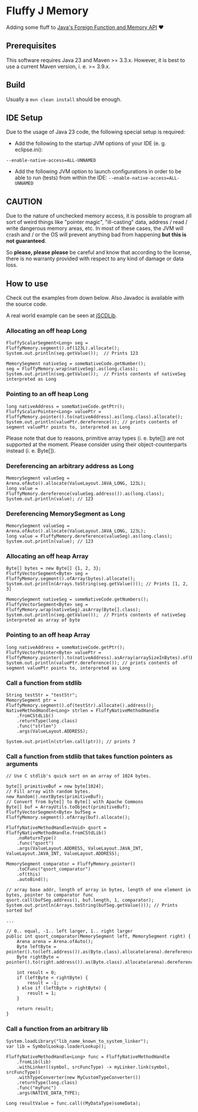 # Fluffy J Memory
Adding some fluff to [Java's Foreign Function and Memory API](https://openjdk.org/jeps/424) ❤

## Prerequisites
This software requires Java 23 and Maven >= 3.3.x. However, it is best to use a current Maven version, i. e. >= 3.9.x.

## Build
Usually a `mvn clean install` should be enough.

## IDE Setup
Due to the usage of Java 23 code, the following special setup is required:  
* Add the following to the startup JVM options of your IDE (e. g. eclipse.ini):

```
--enable-native-access=ALL-UNNAMED
```
* Add the following JVM option to launch configurations in order to be able to run (tests) from within the IDE:
```--enable-native-access=ALL-UNNAMED```

## CAUTION
Due to the nature of unchecked memory access, it is possible to program all sort of weird things like "pointer magic", "ill-casting" data, address / read / write dangerous memory areas, etc. In most of these cases, the JVM will crash and / or the OS will prevent anything bad from happening **but this is not guaranteed**.  
  
So **please, please please** be careful and know that according to the license, there is no warranty provided with respect to any kind of damage or data loss.

## How to use
Check out the examples from down below. Also Javadoc is available with the source code.  
  
A real world example can be seen at [jSCDLib](https://github.com/itemis/jscdlib).

### Allocating an off heap Long

```
FluffyScalarSegment<Long> seg = FluffyMemory.segment().of(123L).allocate();
System.out.println(seg.getValue());  // Prints 123
  
MemorySegment nativeSeg = someNativeCode.getNumber();
seg = FluffyMemory.wrap(nativeSeg).as(long.class);
System.out.println(seg.getValue());  // Prints contents of nativeSeg interpreted as Long
```

### Pointing to an off heap Long

```
long nativeAddress = someNativeCode.getPtr();
FluffyScalarPointer<Long> valuePtr = FluffyMemory.pointer().to(nativeAddress).as(long.class).allocate();
System.out.println(valuePtr.dereference()); // prints contents of segment valuePtr points to, interpreted as Long
```
  
Please note that due to reasons, primitive array types (i. e. byte[]) are not supported at the moment. Please consider using their object-counterparts instead (i. e. Byte[]).

### Dereferencing an arbitrary address as Long
  
```
MemorySegment valueSeg = Arena.ofAuto().allocate(ValueLayout.JAVA_LONG, 123L);
long value = FluffyMemory.dereference(valueSeg.address()).as(long.class);
System.out.println(value); // 123
```

### Dereferencing MemorySegment as Long
  
```
MemorySegment valueSeg = Arena.ofAuto().allocate(ValueLayout.JAVA_LONG, 123L);
long value = FluffyMemory.dereference(valueSeg).as(long.class);
System.out.println(value); // 123
```

### Allocating an off heap Array

```
Byte[] bytes = new Byte[] {1, 2, 3};
FluffyVectorSegment<Byte> seg = FluffyMemory.segment().ofArray(bytes).allocate();
System.out.println(Arrays.toString(seg.getValue())); // Prints [1, 2, 3]
  
MemorySegment nativeSeg = someNativeCode.getNumbers();
FluffyVectorSegment<Byte> seg = FluffyMemory.wrap(nativeSeg).asArray(Byte[].class);
System.out.println(seg.getValue());  // Prints contents of nativeSeg interpreted as array of byte
```

### Pointing to an off heap Array

```
long nativeAddress = someNativeCode.getPtr();
FluffyVectorPointer<Byte> valuePtr = FluffyMemory.pointer().to(nativeAddress).asArray(arraySizeInBytes).of(Byte[].class).allocate();
System.out.println(valuePtr.dereference()); // prints contents of segment valuePtr points to, interpreted as Long
```

### Call a function from stdlib  
  
```
String testStr = "testStr";
MemorySegment ptr = FluffyMemory.segment().of(testStr).allocate().address();
NativeMethodHandle<Long> strlen = FluffyNativeMethodHandle
    .fromCStdLib()
    .returnType(long.class)
    .func("strlen")
    .args(ValueLayout.ADDRESS);
  
System.out.println(strlen.call(ptr)); // prints 7
```
  
### Call a function from stdlib that takes function pointers as arguments  
  
```
// Use C stdlib's quick sort on an array of 1024 bytes.
  
byte[] primitiveBuf = new byte[1024];
// Fill array with random bytes.
new Random().nextBytes(primitiveBuf);
// Convert from byte[] to Byte[] with Apache Commons
Byte[] buf = ArrayUtils.toObject(primitiveBuf);
FluffyVectorSegment<Byte> bufSeg = FluffyMemory.segment().ofArray(buf).allocate();
  
FluffyNativeMethodHandle<Void> qsort = FluffyNativeMethodHandle.fromCStdLib()
    .noReturnType()
    .func("qsort")
    .args(ValueLayout.ADDRESS, ValueLayout.JAVA_INT, ValueLayout.JAVA_INT, ValueLayout.ADDRESS);
  
MemorySegment comparator = FluffyMemory.pointer()
    .toCFunc("qsort_comparator")
    .of(this)
    .autoBind();
  
// array base addr, length of array in bytes, length of one element in bytes, pointer to comparator func
qsort.call(bufSeg.address(), buf.length, 1, comparator);
System.out.println(Arrays.toString(bufSeg.getValue())); // Prints sorted buf
  
...
  
// 0.. equal, -1.. left larger, 1.. right larger
public int qsort_comparator(MemorySegment left, MemorySegment right) {
    Arena arena = Arena.ofAuto();
    Byte leftByte = pointer().to(left.address()).as(Byte.class).allocate(arena).dereference();
    Byte rightByte = pointer().to(right.address()).as(Byte.class).allocate(arena).dereference();
        
    int result = 0;
    if (leftByte < rightByte) {
        result = -1;
    } else if (leftByte > rightByte) {
        result = 1;
    }
  
    return result;
}
```

### Call a function from an arbitrary lib  
  
```
System.loadLibrary("lib_name_known_to_system_linker");
var lib = SymbolLookup.loaderLookup();
  
FluffyNativeMethodHandle<Long> func = FluffyNativeMethodHandle
    .fromLib(lib)
    .withLinker((symbol, srcFuncType) -> myLinker.link(symbol, srcFuncType))
    .withTypeConverter(new MyCustomTypeConverter())
    .returnType(long.class)
    .func("myFunc")
    .args(NATIVE_DATA_TYPE);
  
Long resultValue = func.call((MyDataType)someData);
```
